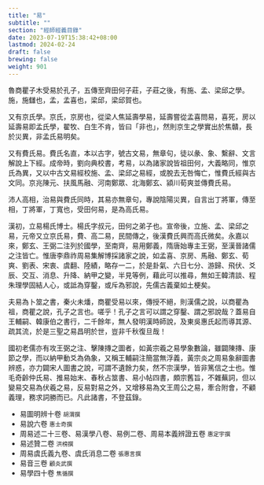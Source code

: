 ```yaml
---
title: "易"
subtitle: ""
section: "經師經義目錄"
date: 2023-07-19T15:38:42+08:00
lastmod: 2024-02-24
draft: false
brewing: false
weight: 901
---
```



魯商瞿子木受易於孔子，五傳至齊田何子莊，子莊之後，有施、孟、梁邱之學。施，施讎也，孟，孟喜也，梁邱，梁邱賀也。

又有京氏學。京氏，京房也，從梁人焦延壽學易，延壽嘗從孟喜問易，喜死，房以延壽易即孟氏學，翟牧、白生不肯，皆曰「非也」，然則京生之學實出於焦贛，長於災異，非孟氏易明矣。

又有費氏易。費氏名直，本以古字，號古文易，無章句，徒以彖、象、繫辭、文言解說上下經。成帝時，劉向典校書，考易，以為諸家說皆祖田何，大義略同，惟京氏為異，又以中古文易經校施、孟、梁邱之易經，或脫去无咎悔亡，惟費氏經與古文同。京兆陳元、扶風馬融、河南鄭眾、北海鄭玄、潁川荀爽並傳費氏易。

沛人高相，治易與費氏同時，其易亦無章句，專說陰陽災異，自言出丁將軍，傳至相，丁將軍，丁寬也，受田何易，是為高氏易。

漢初，立易楊氏博士。楊氏字叔元，田何之弟子也。宣帝後，立施、孟、梁邱之易，元帝又立京氏易，費、高二易，民間傳之，後漢費氏興而高氏微矣。永嘉以來，鄭玄、王弼二注列於國學，至南齊，易用鄭義，隋唐始專主王弼，至漢晉諸儒之注皆亡。惟唐李鼎祚周易集解博採諸家之說，如孟喜、京房、馬融、鄭玄、荀爽、劉表、宋衷、虞翻、陸績，略存一二，於是卦氣、六日七分、游歸、飛伏、爻辰、交互、消息、升降、納甲之變，半見等例，藉此可以推尋，無如王韓清談、程朱理學固結人心，或詆為穿鑿，或斥為邪說，先儒古義棄如土梗矣。

夫易為卜筮之書，秦火未燔，商瞿受易以來，傳授不絕，則漢儒之說，以商瞿為祖，商瞿之說，孔子之言也。嗟乎！孔子之言可以謂之穿鑿、謂之邪說哉？蓋易自王輔嗣、韓康伯之書行，二千餘年，無人發明漢時師說，及東吳惠氏起而導其源、疏其流，於是三聖之易昌明於世，豈非千秋復旦哉！

國初老儒亦有攻王弼之注、擊陳摶之圖者，如黃宗羲之易學象數論，雖闢陳摶、康節之學，而以納甲動爻為偽象，又稱王輔嗣注簡當無浮義，黃宗炎之周易象辭圖書辨惑，亦力闢宋人圖書之說，可謂不遺餘力矣，然不宗漢學，皆非篤信之士也。惟毛奇齡仲氏易、推易始末、春秋占筮書、易小帖四書，頗宗舊旨，不雜蕪詞，但以變易交易為伏羲之易，反易對易之外，又增移易為文王周公之易，牽合附會，不顧義理，務求詞勝而已。凡此諸書，不登茲錄。

- 易圖明辨十卷 <small>胡渭撰</small>
- 易說六卷 <small>惠士奇撰</small>
- 周易述二十三卷、易漢學八卷、易例二卷、周易本義辨證五卷 <small>惠定宇撰</small>
- 易述贊二卷 <small>洪榜撰</small>
- 周易虞氏義九卷、虞氏消息二卷 <small>張惠言撰</small>
- 易音三卷 <small>顧炎武撰</small>
- 易學四十卷 <small>焦循撰</small>
